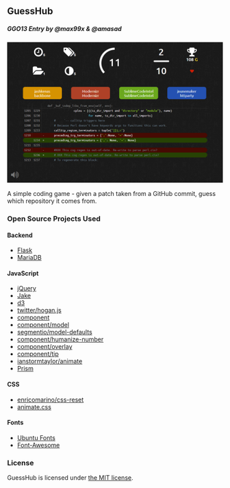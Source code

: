 ## GuessHub
##### GGO13 Entry by @max99x & @amasad

![Screenshot](screenshot.png?raw=true)

A simple coding game - given a patch taken from a GitHub commit,
guess which repository it comes from.

### Open Source Projects Used

#### Backend
* [Flask](http://flask.pocoo.org/)
* [MariaDB](https://mariadb.org/)

#### JavaScript
* [jQuery](http://jquery.com/)
* [Jake](https://github.com/mde/jake)
* [d3](http://d3js.org/)
* [twitter/hogan.js](http://twitter.github.io/hogan.js/)
* [component](http://component.io/)
* [component/model](http://component.io/component/model)
* [segmentio/model-defaults](http://component.io/segmentio/model-defaults)
* [component/humanize-number](http://component.io/component/humanize-number)
* [component/overlay](http://component.io/component/overlay)
* [component/tip](http://component.io/component/tip)
* [ianstormtaylor/animate](http://github.com/ianstormtaylor/animate)
* [Prism](http://prismjs.com/)

#### CSS
* [enricomarino/css-reset](https://github.com/enricomarino/css-reset)
* [animate.css](https://github.com/ianstormtaylor/animate)

#### Fonts
* [Ubuntu Fonts](http://font.ubuntu.com/)
* [Font-Awesome](https://github.com/FortAwesome/Font-Awesome)


### License

GuessHub is licensed under [the MIT license](http://opensource.org/licenses/MIT).
